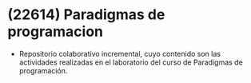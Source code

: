 # (22614) Paradigmas de programacion
- Repositorio colaborativo incremental, cuyo contenido son las actividades realizadas en el laboratorio del curso de Paradigmas de programación.
